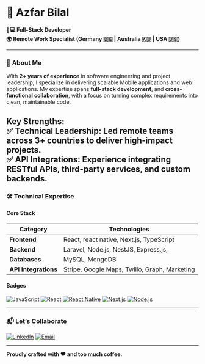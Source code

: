 
# 🚀  Azfar Bilal  
**👨💻 Full-Stack Developer**  
**🌍 Remote Work Specialist (Germany 🇩🇪 | Australia 🇦🇺 | USA 🇺🇸)**  

---

### 📌 **About Me**  
With **2+ years of experience** in software engineering and project leadership, I specialize in delivering scalable Mobile applications and web applications. My expertise spans **full-stack development**, and **cross-functional collaboration**, with a focus on turning complex requirements into clean, maintainable code.  

**Key Strengths:**  
✅ **Technical Leadership**: Led remote teams across 3+ countries to deliver high-impact projects.   
✅ **API Integrations**: Experience integrating RESTful APIs, third-party services, and custom backends.
---

### 🛠️ **Technical Expertise**  

#### **Core Stack**  
| **Category**       | **Technologies**                                                                 |
|---------------------|---------------------------------------------------------------------------------|
| **Frontend**        | React, react native, Next.js, TypeScript                                         |
| **Backend**         | Laravel, Node.js, NestJS, Express.js,                                           |
| **Databases**       | MySQL, MongoDB                                                                  |
| **API Integrations**| Stripe, Google Maps, Twilio, Graph, Marketing                                                                  |

#### **Badges**  
![JavaScript](https://img.shields.io/badge/javascript-%23323330.svg?style=for-the-badge&logo=javascript&logoColor=%23F7DF1E)
![React](https://img.shields.io/badge/react-%2320232a.svg?style=for-the-badge&logo=react&logoColor=%2361DAFB)
[![React Native](https://img.shields.io/badge/React_Native-20232A?style=for-the-badge&logo=react&logoColor=61DAFB)](https://reactnative.dev/)
[![Next.js](https://img.shields.io/badge/Next.js-000000?style=for-the-badge&logo=nextdotjs&logoColor=white)](https://nextjs.org/)
[![Node.js](https://img.shields.io/badge/Node.js-339933?style=for-the-badge&logo=nodedotjs&logoColor=white)](https://nodejs.org/)


---

### 📬 **Let’s Collaborate**  
[![LinkedIn](https://img.shields.io/badge/LinkedIn-Connect-%230077B5?style=for-the-badge&logo=linkedin)](https://linkedin.com/in/azfar-bilal)
[![Email](https://img.shields.io/badge/Email-Contact-%23D14836?style=for-the-badge&logo=gmail)](mailto:azfar.bilal777@gmail.com)

---

**Proudly crafted with ❤️ and too much coffee.**  

